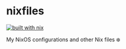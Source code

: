 # nixfiles

[![built with nix](https://builtwithnix.org/badge.svg)](https://builtwithnix.org)

My NixOS configurations and other Nix files :snowflake:
